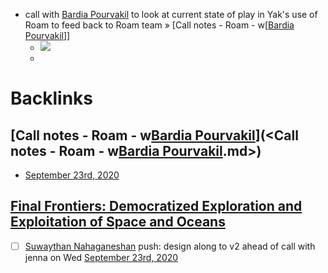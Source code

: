 - call with [Bardia Pourvakil](<Bardia Pourvakil.md>) to look at current state of play in Yak's use of Roam to feed back to Roam team » [Call notes - Roam - w[[Bardia Pourvakil](<Call notes - Roam - w[[Bardia Pourvakil.md>)]]
    - ![](https://firebasestorage.googleapis.com/v0/b/firescript-577a2.appspot.com/o/imgs%2Fapp%2FArtOfGig%2FPnf1hXOu37.png?alt=media&token=735d52f8-0751-4e92-b8a1-26cbdb1c2242)
    - 

# Backlinks
## [Call notes - Roam - w[Bardia Pourvakil](<Bardia Pourvakil.md>)](<Call notes - Roam - w[Bardia Pourvakil](<Bardia Pourvakil.md>).md>)
- [September 23rd, 2020](<September 23rd, 2020.md>)

## [Final Frontiers: Democratized Exploration and Exploitation of Space and Oceans](<Final Frontiers: Democratized Exploration and Exploitation of Space and Oceans.md>)
- [ ] [Suwaythan Nahaganeshan](<Suwaythan Nahaganeshan.md>) push: design along to v2 ahead of call with jenna on Wed [September 23rd, 2020](<September 23rd, 2020.md>)

